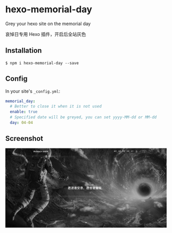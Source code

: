 # hexo-memorial-day

Grey your hexo site on the memorial day

哀悼日专用 Hexo 插件，开启后全站灰色

## Installation

```shell
$ npm i hexo-memorial-day --save
```

## Config

In your site's `_config.yml`:

```yaml
memorial_day:
  # Better to close it when it is not used
  enable: true
  # Specified date will be greyed, you can set yyyy-MM-dd or MM-dd
  day: 04-04
```

## Screenshot

![Screenshot](https://github.com/fluid-dev/static/blob/master/hexo-theme-fluid/screenshots/memorial-day.png)
